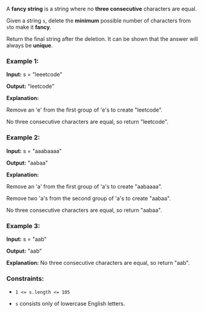 A **fancy string** is a string where no **three consecutive** characters are equal.

Given a string `s`, delete the **minimum** possible number of characters from `s`to make it **fancy**.

Return the final string after the deletion. It can be shown that the answer will always be **unique**.

### **Example 1:**

**Input:** s = "leeetcode"

**Output:** "leetcode"

**Explanation:**

Remove an 'e' from the first group of 'e's to create "leetcode".

No three consecutive characters are equal, so return "leetcode".

### **Example 2:**

**Input:** s = "aaabaaaa"

**Output:** "aabaa"

**Explanation:**

Remove an 'a' from the first group of 'a's to create "aabaaaa".

Remove two 'a's from the second group of 'a's to create "aabaa".

No three consecutive characters are equal, so return "aabaa".

### **Example 3:**

**Input:** s = "aab"

**Output:** "aab"

**Explanation:** No three consecutive characters are equal, so return "aab".

### **Constraints:**

* `1 <= s.length <= 105`

* `s` consists only of lowercase English letters.
